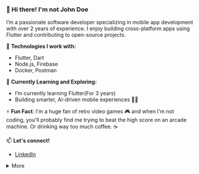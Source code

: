 ### 👋 Hi there! I'm not John Doe


I’m a passionate software developer specializing in mobile app development with over 2 years of experience. I enjoy building cross-platform apps using Flutter and contributing to open-source projects.

🔧 **Technologies I work with:**
- Flutter, Dart
- Node.js, Firebase
- Docker, Postman

🌱 **Currently Learning and Exploring:**
- I’m currently learning Flutter(For 3 years)
- Building smarter, AI-driven mobile experiences 📱✨

⚡️ **Fun Fact**: I'm a huge fan of retro video games 🎮 and when I'm not coding, you'll probably find me trying to beat the high score on an arcade machine. Or drinking way too much coffee. ☕️

📫 **Let's connect!**
- [LinkedIn](https://www.linkedin.com/in/fatih-nalci-19148b228/)

<details>
  <summary>More</summary>
  Lorem ipsum dolor sit amet, consectetur adipiscing elit, sed do eiusmod tempor incididunt ut labore et dolore magna aliqua. Ut enim ad minim veniam, quis nostrud exercitation ullamco laboris nisi ut aliquip ex ea commodo consequat. Duis aute irure dolor in reprehenderit in voluptate velit esse cillum dolore eu fugiat nulla pariatur. Excepteur sint occaecat cupidatat non proident, sunt in culpa qui officia deserunt mollit anim id est laborum.
</details>

<!---
fatihnlci/fatihnlci is a ✨ special ✨ repository because its `README.md` (this file) appears on your GitHub profile.
You can click the Preview link to take a look at your changes.
--->
